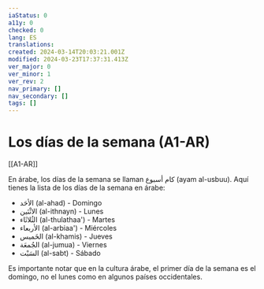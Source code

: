 ```yaml
---
iaStatus: 0
a11y: 0
checked: 0
lang: ES
translations: 
created: 2024-03-14T20:03:21.001Z
modified: 2024-03-23T17:37:31.413Z
ver_major: 0
ver_minor: 1
ver_rev: 2
nav_primary: []
nav_secondary: []
tags: []
---
```

# Los días de la semana (A1-AR)

[[A1-AR]]

En árabe, los días de la semana se llaman كام أسبوع (ayam al-usbuu). Aquí tienes la lista de los días de la semana en árabe:

- الأحَد (al-ahad) - Domingo
- الاثْنَين (al-ithnayn) - Lunes
- الثُلاثَاء (al-thulathaa') - Martes
- الأربعاء (al-arbiaa') - Miércoles
- الخَميس (al-khamis) - Jueves
- الجُمعَة (al-jumua) - Viernes
- السَبْت (al-sabt) - Sábado

Es importante notar que en la cultura árabe, el primer día de la semana es el domingo, no el lunes como en algunos países occidentales.
